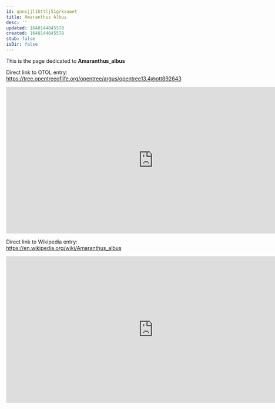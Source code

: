 ```yaml
---
id: qnnsjjl1httlj51grkxawet
title: Amaranthus Albus
desc: ''
updated: 1648144045578
created: 1648144045578
stub: false
isDir: false
---
```

This is the page dedicated to **Amaranthus_albus**


Direct link to OTOL entry: https://tree.opentreeoflife.org/opentree/argus/opentree13.4@ott892643



<html>
    <body>
    <iframe src="https://tree.opentreeoflife.org/opentree/argus/opentree13.4@ott892643"
    width="800" height="400" frameborder="0" allowfullscreen> </iframe>
    </body>
</html>
    


Direct link to Wikipedia entry: https://en.wikipedia.org/wiki/Amaranthus_albus



<html>
    <body>
    <iframe src="https://en.wikipedia.org/wiki/Amaranthus_albus"
    width="800" height="400" frameborder="0" allowfullscreen> </iframe>
    </body>
</html>
    
